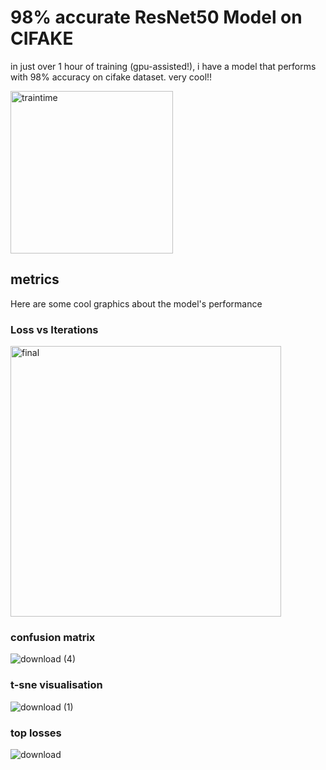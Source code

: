 # 98% accurate ResNet50 Model on CIFAKE

in just over 1 hour of training (gpu-assisted!), i have a model that performs with 98% accuracy on cifake dataset. very cool!!

<img width="260" alt="traintime" src="https://github.com/gp-rgb/gp-rgb.github.io/assets/131956221/50da9d78-e9b7-4129-9d08-bfea6b59c594">

## metrics

Here are some cool graphics about the model's performance

### Loss vs Iterations

<img width="433" alt="final" src="https://github.com/gp-rgb/gp-rgb.github.io/assets/131956221/8a507497-a71a-4248-a53c-db8cfa2156b8">

### confusion matrix

![download (4)](https://github.com/gp-rgb/gp-rgb.github.io/assets/131956221/90ac3493-ff7b-4c5c-b4c2-79c68289e6b3)


### t-sne visualisation

![download (1)](https://github.com/gp-rgb/gp-rgb.github.io/assets/131956221/926df391-113b-4560-8f05-c88e8949f371)

### top losses

![download](https://github.com/gp-rgb/gp-rgb.github.io/assets/131956221/1ecae3a7-85d3-4ef5-84c2-572e8b57fe30)
